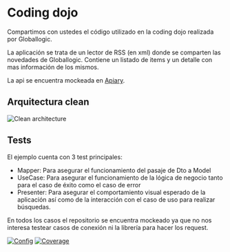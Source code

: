 # Coding dojo

Compartimos con ustedes el código utilizado en la coding dojo realizada por Globallogic.

La aplicación se trata de un lector de RSS (en xml) donde se comparten las novedades de Globallogic. Contiene un listado de items y un detalle con mas información de los mismos.

La api se encuentra mockeada en [Apiary](https://apiary.io/).

## Arquitectura clean

![Clean architecture](https://s32.postimg.org/44nr3ojbp/Architecture.png)

## Tests

El ejemplo cuenta con 3 test principales:
* Mapper: Para asegurar el funcionamiento del pasaje de Dto a Model
* UseCase: Para asegurar el funcionamiento de la lógica de negocio tanto para el caso de éxito como el caso de error
* Presenter: Para asegurar el comportamiento visual esperado de la aplicación así como de la interacción con el caso de uso para realizar búsquedas.

En todos los casos el repositorio se encuentra mockeado ya que no nos interesa testear casos de conexión ni la librería para hacer los request.

[![Config](https://s31.postimg.org/sp213dx47/Android_test_config.jpg)](https://s31.postimg.org/osop7ec4r/Android_test_config.jpg)
[![Coverage](https://s31.postimg.org/7qvv5ax9j/Android_test_config_coverage.jpg)](https://s31.postimg.org/z1h6d806j/Android_test_config_coverage.jpg)
